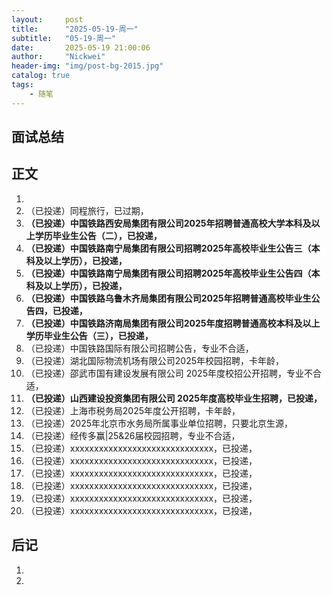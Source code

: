 ```yaml
---
layout:     post
title:      "2025-05-19-周一"
subtitle:   "05-19-周一"
date:       2025-05-19 21:00:06
author:     "Nickwei"
header-img: "img/post-bg-2015.jpg"
catalog: true
tags:
    - 随笔
---
```


## 面试总结








## 正文

1. 
1. （已投递）同程旅行，已过期，
1. **（已投递）中国铁路西安局集团有限公司2025年招聘普通高校大学本科及以上学历毕业生公告（二），已投递，**
1. **（已投递）中国铁路南宁局集团有限公司招聘2025年高校毕业生公告三（本科及以上学历），已投递，**
1. **（已投递）中国铁路南宁局集团有限公司招聘2025年高校毕业生公告四（本科及以上学历），已投递，**
1. **（已投递）中国铁路乌鲁木齐局集团有限公司2025年招聘普通高校毕业生公告四，已投递，**
1. **（已投递）中国铁路济南局集团有限公司2025年度招聘普通高校本科及以上学历毕业生公告（三），已投递，**
1. （已投递）中国铁路国际有限公司招聘公告，专业不合适，
1. （已投递）湖北国际物流机场有限公司2025年校园招聘，卡年龄，
1. （已投递）邵武市国有建设发展有限公司 2025年度校招公开招聘，专业不合适，
1. **（已投递）山西建设投资集团有限公司 2025年度高校毕业生招聘，已投递，**
1. （已投递）上海市税务局2025年度公开招聘，卡年龄，
1. （已投递）2025年北京市水务局所属事业单位招聘，只要北京生源，
1. （已投递）经传多赢|25&26届校园招聘，专业不合适，
1. （已投递）xxxxxxxxxxxxxxxxxxxxxxxxxxxxxx，已投递，
1. （已投递）xxxxxxxxxxxxxxxxxxxxxxxxxxxxxx，已投递，
1. （已投递）xxxxxxxxxxxxxxxxxxxxxxxxxxxxxx，已投递，
1. （已投递）xxxxxxxxxxxxxxxxxxxxxxxxxxxxxx，已投递，
1. （已投递）xxxxxxxxxxxxxxxxxxxxxxxxxxxxxx，已投递，
1. （已投递）xxxxxxxxxxxxxxxxxxxxxxxxxxxxxx，已投递，















## 后记

1. 
1. 
